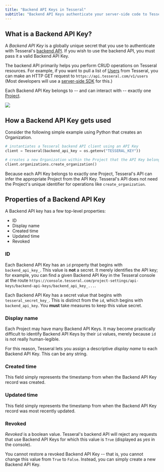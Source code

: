 ```yaml
---
title: "Backend API Keys in Tesseral"
subtitle: "Backend API Keys authenticate your server-side code to Tesseral's backend API"
---
```


## What is a Backend API Key?

A *Backend API Key* is a globally unique secret that you use to authenticate with Tesseral's [backend API](/docs/backend-api-reference/). If you wish to use the backend API, you must pass it a valid Backend API Key.  

The backend API primarily helps you perform CRUD operations on Tesseral resources. For example, if you want to pull a list of [Users](/docs/concepts/users) from Tesseral, you can make an HTTP GET request to `https://api.tesseral.com/v1/users` (Most developers will use a [server-side SDK](/docs/sdks/serverside-sdks) for this.)

Each Backend API Key belongs to -- and can interact with -- exactly one [Project](/docs/concepts/projects). 

<Frame caption="Backend API Keys always belong to Projects" >
    <img src = "/assets/concepts/hierarchy-project-api-key.png">
    </img>
</Frame>


## How a Backend API Key gets used

Consider the following simple example using Python that creates an Organization. 

```python
# instantiates a Tesseral backend API client using an API Key
client = Tesseral(backend_api_key = os.getenv("TESSERAL_KEY"))

# creates a new Organization within the Project that the API Key belongs to
client.organizations.create_organization()
```

<Note>Because each API Key belongs to exactly one Project, Tesseral's API can infer the appropriate Project from the API Key. Tesseral's API does not need the Project's unique identifier for operations like `create_organization`.</Note>


## Properties of a Backend API Key

A Backend API key has a few top-level properties:
* ID
* Display name
* Created time
* Updated time
* Revoked

### ID

Each Backend API Key has an `id` property that begins with `backend_api_key_`. This value is **not** a secret. It merely identifies the API key; for example, you can find a given Backend API Key in the Tesseral console at the route `https://console.tesseral.com/project-settings/api-keys/backend-api-keys/backend_api_key_...`.

<Warning> Each Backend API Key has a secret value that begins with `tesseral_secret_key_`. This is distinct from the `id`, which begins with `backend_api_key`. You **must** take measures to keep this value secret.</Warning>

### Display name

Each Project may have many Backend API Keys. It may become practically difficult to identify Backend API Keys by their `id` values, merely because `id` is not really human-legible. 

For this reason, Tesseral lets you assign a descriptive *display name* to each Backend API Key. This can be any string. 

### Created time

This field simply represents the timestamp from when the Backend API Key record was created.

### Updated time

This field simply represents the timestamp from when the Backend API Key record was most recently updated.

### Revoked

*Revoked* is a boolean value. Tesseral's backend API will reject any requests that use Backend API Keys for which this value is `True` (displayed as *yes* in the console). 

You cannot restore a revoked Backend API Key -- that is, you cannot change this value from `True` to `False`. Instead, you can simply create a new Backend API Key. 
